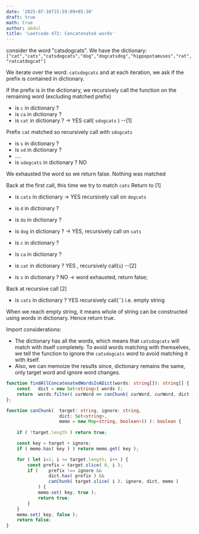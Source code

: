 ```yaml
---
date: '2025-07-16T15:59:09+05:30'
draft: true
math: true
author: abdul
title: 'Leetcode 472: Concatenated words'
---
```


consider the word "catsdogcats". We have the dictionary: `["cat","cats","catsdogcats","dog","dogcatsdog","hippopotamuses","rat","ratcatdogcat"]`

We iterate over the word: `catsdogcats` and at each iteration, we ask if the prefix is contained in dictionary.

If the prefix is in the dictionary, we recursively call the function on the remaining word (excluding matched prefix)

- is `c` in dictionary ?
- is `ca` in dictionary ?
- is `cat` in dictionary ? -> YES       call( `sdogcats` ) --[1]

Prefix `cat` matched so recursively call with `sdogcats`

- is `s` in dictionary ?
- is `sd` in dictionary ?
- .... 
- is `sdogcats` in dictionary ? NO

We exhausted the word so we return false. Nothing was matched

Back at the first call, this time we try to match `cats`
Return to [1]

- is `cats` in dictionary -> YES    recursively call on `dogcats`

- is `d` in dictionary ?
- is `do` in dictionary ?
- is `dog` in dictionary ? -> YES,   recursively call on `cats`

- is `c` in dictionary ?
- is `ca` in dictionary ?
- is `cat` in dictionary ? YES ,        recursively call(`s`) --[2]

- is `s` in dictionary ? NO -> word exhausted, return false;

Back at recursive call [2]

- is `cats` in dictionary ? YES         recursively call(``) i.e. empty string

When we reach empty string, it means whole of string can be constructed using words in dictionary. Hence return true.


Import considerations:

- The dictionary has all the words, which means that `catsdogcats` will match with itself completely. To avoid words matching with themselves, we tell the function to ignore the `catsdogcats` word to avoid matching it with itself.
- Also, we can memoize the results since, dictionary remains the same, only target word and ignore word changes. 


```typescript []
function findAllConcatenatedWordsInADict(words: string[]): string[] {
    const   dict = new Set<string>( words );
    return  words.filter( curWord => canChunk( curWord, curWord, dict ) );
};

function canChunk(  target: string, ignore: string, 
                    dict: Set<string>,
                    memo = new Map<string, boolean>() ): boolean {
    
    if ( !target.length ) return true;

    const key = target + ignore;
    if ( memo.has( key ) ) return memo.get( key );

    for ( let i=1; i <= target.length; i++ ) {
        const prefix = target.slice( 0, i );
        if (    prefix !== ignore &&
                dict.has( prefix ) && 
                canChunk( target.slice( i ), ignore, dict, memo ) 
            ) {
            memo.set( key, true );
            return true;
        }
    }
    memo.set( key, false );
    return false;
}
```
